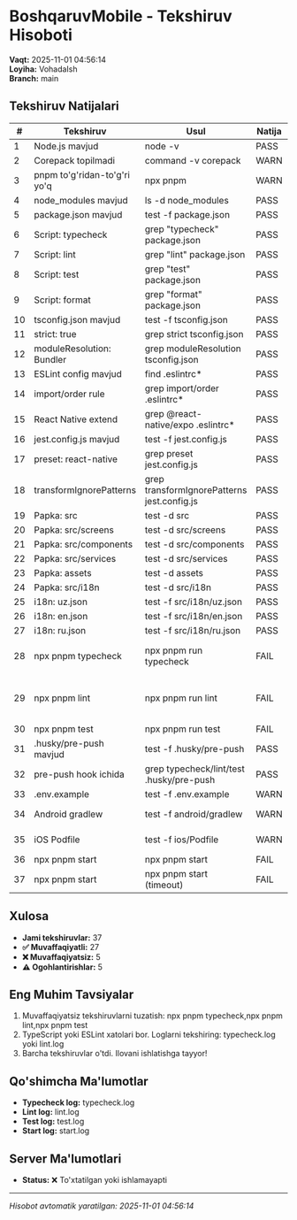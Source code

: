 # BoshqaruvMobile - Tekshiruv Hisoboti

**Vaqt:** 2025-11-01 04:56:14  
**Loyiha:** VohadaIsh  
**Branch:** main

## Tekshiruv Natijalari

| #   | Tekshiruv                    | Usul                                        | Natija | Izoh                                                                                                                  |
| --- | ---------------------------- | ------------------------------------------- | ------ | --------------------------------------------------------------------------------------------------------------------- |
| 1   | Node.js mavjud               | node -v                                     | PASS   | v25.1.0                                                                                                               |
| 2   | Corepack topilmadi           | command -v corepack                         | WARN   | Corepack o'rnatilmagan                                                                                                |
| 3   | pnpm to'g'ridan-to'g'ri yo'q | npx pnpm                                    | WARN   | npx pnpm ishlatiladi (10.20.0)                                                                                        |
| 4   | node_modules mavjud          | ls -d node_modules                          | PASS   | Dependencies o'rnatilgan                                                                                              |
| 5   | package.json mavjud          | test -f package.json                        | PASS   | Config fayl topildi                                                                                                   |
| 6   | Script: typecheck            | grep "typecheck" package.json               | PASS   | Mavjud                                                                                                                |
| 7   | Script: lint                 | grep "lint" package.json                    | PASS   | Mavjud                                                                                                                |
| 8   | Script: test                 | grep "test" package.json                    | PASS   | Mavjud                                                                                                                |
| 9   | Script: format               | grep "format" package.json                  | PASS   | Mavjud                                                                                                                |
| 10  | tsconfig.json mavjud         | test -f tsconfig.json                       | PASS   | Config fayl topildi                                                                                                   |
| 11  | strict: true                 | grep strict tsconfig.json                   | PASS   | TypeScript strict mode yoqilgan                                                                                       |
| 12  | moduleResolution: Bundler    | grep moduleResolution tsconfig.json         | PASS   | To'g'ri sozlangan                                                                                                     |
| 13  | ESLint config mavjud         | find .eslintrc\*                            | PASS   | .eslintrc.js                                                                                                          |
| 14  | import/order rule            | grep import/order .eslintrc\*               | PASS   | Qoida mavjud                                                                                                          |
| 15  | React Native extend          | grep @react-native/expo .eslintrc\*         | PASS   | React Native sozlamalari mavjud                                                                                       |
| 16  | jest.config.js mavjud        | test -f jest.config.js                      | PASS   | Config fayl topildi                                                                                                   |
| 17  | preset: react-native         | grep preset jest.config.js                  | PASS   | To'g'ri preset                                                                                                        |
| 18  | transformIgnorePatterns      | grep transformIgnorePatterns jest.config.js | PASS   | Sozlangan                                                                                                             |
| 19  | Papka: src                   | test -d src                                 | PASS   | Mavjud                                                                                                                |
| 20  | Papka: src/screens           | test -d src/screens                         | PASS   | Mavjud                                                                                                                |
| 21  | Papka: src/components        | test -d src/components                      | PASS   | Mavjud                                                                                                                |
| 22  | Papka: src/services          | test -d src/services                        | PASS   | Mavjud                                                                                                                |
| 23  | Papka: assets                | test -d assets                              | PASS   | Mavjud                                                                                                                |
| 24  | Papka: src/i18n              | test -d src/i18n                            | PASS   | Mavjud                                                                                                                |
| 25  | i18n: uz.json                | test -f src/i18n/uz.json                    | PASS   | 84 ta kalitlar                                                                                                        |
| 26  | i18n: en.json                | test -f src/i18n/en.json                    | PASS   | 103 ta kalitlar                                                                                                       |
| 27  | i18n: ru.json                | test -f src/i18n/ru.json                    | PASS   | 103 ta kalitlar                                                                                                       |
| 28  | npx pnpm typecheck           | npx pnpm run typecheck                      | FAIL   | src/utils/screenTransitions.ts(91,29): error TS2304: Cannot find name 'CardStyleInterpolator'.                        |
| 29  | npx pnpm lint                | npx pnpm run lint                           | FAIL   | 175:3 error 'next' is defined but never used. Allowed unused args must match /^\_/u @typescript-eslint/no-unused-vars |
| 30  | npx pnpm test                | npx pnpm run test                           | FAIL   |                                                                                                                       |
| 31  | .husky/pre-push mavjud       | test -f .husky/pre-push                     | PASS   | Hook fayl topildi                                                                                                     |
| 32  | pre-push hook ichida         | grep typecheck/lint/test .husky/pre-push    | PASS   | Barcha tekshiruvlar mavjud                                                                                            |
| 33  | .env.example                 | test -f .env.example                        | WARN   | Example fayl mavjud emas                                                                                              |
| 34  | Android gradlew              | test -f android/gradlew                     | WARN   | Android setup topilmadi (Expo managed mode)                                                                           |
| 35  | iOS Podfile                  | test -f ios/Podfile                         | WARN   | iOS setup topilmadi (Expo managed mode)                                                                               |
| 36  | npx pnpm start               | npx pnpm start                              | FAIL   | Process yiqildi:                                                                                                      |
| 37  | npx pnpm start               | npx pnpm start (timeout)                    | FAIL   | Server 30s ichida ishga tushmadi                                                                                      |

## Xulosa

- **Jami tekshiruvlar:** 37
- **✅ Muvaffaqiyatli:** 27
- **❌ Muvaffaqiyatsiz:** 5
- **⚠️ Ogohlantirishlar:** 5

## Eng Muhim Tavsiyalar

1. Muvaffaqiyatsiz tekshiruvlarni tuzatish: npx pnpm typecheck,npx pnpm lint,npx pnpm test
2. TypeScript yoki ESLint xatolari bor. Loglarni tekshiring: typecheck.log yoki lint.log
3. Barcha tekshiruvlar o'tdi. Ilovani ishlatishga tayyor!

## Qo'shimcha Ma'lumotlar

- **Typecheck log:** typecheck.log
- **Lint log:** lint.log
- **Test log:** test.log
- **Start log:** start.log

## Server Ma'lumotlari

- **Status:** ❌ To'xtatilgan yoki ishlamayapti

---

_Hisobot avtomatik yaratilgan: 2025-11-01 04:56:14_
